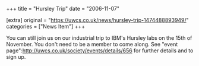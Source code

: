+++
title = "Hursley Trip"
date = "2006-11-07"

[extra]
original = "https://uwcs.co.uk/news/hursley-trip-1474488893949/"    
categories = ["News Item"]
+++

You can still join us on our industrial trip to IBM's Hursley labs on the 15th of November. You don't need to be a member to come along. See "event page":http://uwcs.co.uk/society/events/details/656 for further details and to sign up.


